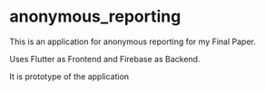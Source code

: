 # anonymous_reporting

This is an application for anonymous reporting for my Final Paper.

Uses Flutter as Frontend and Firebase as Backend.

It is prototype of the application
